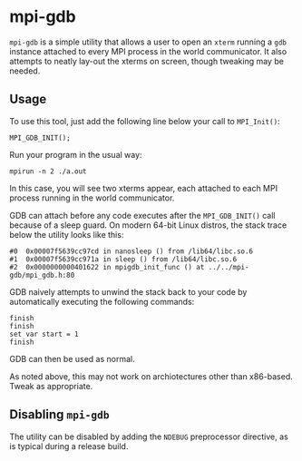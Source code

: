 # mpi-gdb

`mpi-gdb` is a simple utility that allows a user to open an `xterm` running a `gdb` instance attached to every MPI process in the world communicator. It also attempts to neatly lay-out the xterms on screen, though tweaking may be needed.

## Usage

To use this tool, just add the following line below your call to `MPI_Init()`:

    MPI_GDB_INIT();

Run your program in the usual way:

    mpirun -n 2 ./a.out

In this case, you will see two xterms appear, each attached to each MPI process running in the world communicator.

GDB can attach before any code executes after the `MPI_GDB_INIT()` call because of a sleep guard. On modern 64-bit Linux distros, the stack trace below the utility looks like this:

    #0  0x00007f5639cc97cd in nanosleep () from /lib64/libc.so.6
    #1  0x00007f5639cc971a in sleep () from /lib64/libc.so.6
    #2  0x0000000000401622 in mpigdb_init_func () at ../../mpi-gdb/mpi_gdb.h:80

GDB naively attempts to unwind the stack back to your code by automatically executing the following commands:

    finish
    finish
    set var start = 1
    finish

GDB can then be used as normal.

As noted above, this may not work on archiotectures other than x86-based. Tweak as appropriate.

## Disabling `mpi-gdb`

The utility can be disabled by adding the `NDEBUG` preprocessor directive, as is typical during a release build.

